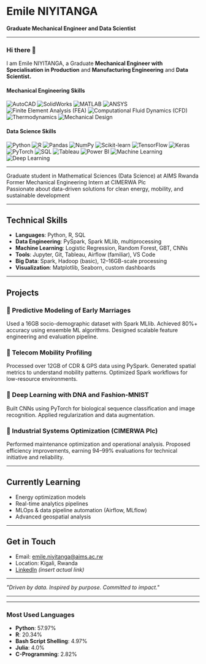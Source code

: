 # Emile NIYITANGA
**Graduate Mechanical Engineer and Data Scientist**

---

### Hi there 👋
I am Emile NIYITANGA, a Graduate **Mechanical Engineer with Specialisation in Production** and **Manufacturing Engineering** and **Data Scientist.**

#### **Mechanical Engineering Skills**  
![AutoCAD](https://img.shields.io/badge/-AutoCAD-blue?style=flat-square&logo=autodesk&logoColor=white) ![SolidWorks](https://img.shields.io/badge/-SolidWorks-red?style=flat-square&logoColor=white) ![MATLAB](https://img.shields.io/badge/-MATLAB-orange?style=flat-square&logo=mathworks&logoColor=white) ![ANSYS](https://img.shields.io/badge/-ANSYS-green?style=flat-square) ![Finite Element Analysis (FEA)](https://img.shields.io/badge/-FEA-blue?style=flat-square) ![Computational Fluid Dynamics (CFD)](https://img.shields.io/badge/-CFD-lightblue?style=flat-square) ![Thermodynamics](https://img.shields.io/badge/-Thermodynamics-purple?style=flat-square) ![Mechanical Design](https://img.shields.io/badge/-Mechanical%20Design-orange?style=flat-square)



#### **Data Science Skills**  
![Python](https://img.shields.io/badge/-Python-blue?style=flat-square&logo=python&logoColor=white) ![R](https://img.shields.io/badge/-R-blue?style=flat-square&logo=r&logoColor=white) ![Pandas](https://img.shields.io/badge/-Pandas-green?style=flat-square&logo=pandas&logoColor=white) ![NumPy](https://img.shields.io/badge/-NumPy-blue?style=flat-square&logo=numpy&logoColor=white) ![Scikit-learn](https://img.shields.io/badge/-Scikit--learn-orange?style=flat-square&logo=scikitlearn&logoColor=white) ![TensorFlow](https://img.shields.io/badge/-TensorFlow-orange?style=flat-square&logo=tensorflow&logoColor=white) ![Keras](https://img.shields.io/badge/-Keras-red?style=flat-square&logo=keras&logoColor=white) ![PyTorch](https://img.shields.io/badge/-PyTorch-lightblue?style=flat-square&logo=pytorch&logoColor=white) ![SQL](https://img.shields.io/badge/-SQL-blue?style=flat-square&logo=postgresql&logoColor=white) ![Tableau](https://img.shields.io/badge/-Tableau-purple?style=flat-square&logo=tableau&logoColor=white) ![Power BI](https://img.shields.io/badge/-Power%20BI-yellow?style=flat-square&logo=powerbi&logoColor=white) ![Machine Learning](https://img.shields.io/badge/-Machine%20Learning-green?style=flat-square) ![Deep Learning](https://img.shields.io/badge/-Deep%20Learning-blue?style=flat-square)

---


Graduate student in Mathematical Sciences (Data Science) at AIMS Rwanda  
Former Mechanical Engineering Intern at CIMERWA Plc  
Passionate about data-driven solutions for clean energy, mobility, and sustainable development

---

## Technical Skills

- **Languages**: Python, R, SQL  
- **Data Engineering**: PySpark, Spark MLlib, multiprocessing  
- **Machine Learning**: Logistic Regression, Random Forest, GBT, CNNs  
- **Tools**: Jupyter, Git, Tableau, Airflow (familiar), VS Code  
- **Big Data**: Spark, Hadoop (basic), 12–16GB-scale processing  
- **Visualization**: Matplotlib, Seaborn, custom dashboards

---

## Projects

### 🔹 Predictive Modeling of Early Marriages  
Used a 16GB socio-demographic dataset with Spark MLlib. Achieved 80%+ accuracy using ensemble ML algorithms. Designed scalable feature engineering and evaluation pipeline.

### 🔹 Telecom Mobility Profiling  
Processed over 12GB of CDR & GPS data using PySpark. Generated spatial metrics to understand mobility patterns. Optimized Spark workflows for low-resource environments.

### 🔹 Deep Learning with DNA and Fashion-MNIST  
Built CNNs using PyTorch for biological sequence classification and image recognition. Applied regularization and data augmentation.

### 🔹 Industrial Systems Optimization (CIMERWA Plc)  
Performed maintenance optimization and operational analysis. Proposed efficiency improvements, earning 94–99% evaluations for technical initiative and reliability.

---

## Currently Learning

- Energy optimization models  
- Real-time analytics pipelines  
- MLOps & data pipeline automation (Airflow, MLflow)  
- Advanced geospatial analysis

---

## Get in Touch

- Email: emile.niyitanga@aims.ac.rw  
- Location: Kigali, Rwanda  
- [LinkedIn](https://www.linkedin.com/in/emile-niyitanga) *(insert actual link)*  

---

_"Driven by data. Inspired by purpose. Committed to impact."_

---


---

### Most Used Languages
- **Python**: 57.97%  
- **R**: 20.34%  
- **Bash Script Shelling**: 4.97%  
- **Julia**: 4.0%  
- **C-Programming**: 2.82%  

